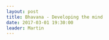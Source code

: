 ```yaml
---
layout: post
title: Bhavana - Developing the mind
date: 2017-03-01 19:30:00
leader: Martin 
---
```


